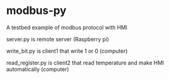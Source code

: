 # modbus-py
A testbed example of modbus protocol with HMI

server.py is remote server (Raspberry pi)

write_bit.py is client1 that write 1 or 0 (computer)

read_register.py is client2 that read temperature and make HMI automatically (computer)

